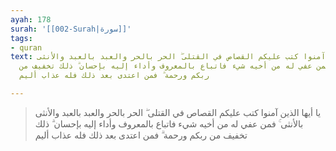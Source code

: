 ```yaml
---
ayah: 178
surah: '[[002-Surah|سورة]]'
tags:
- quran
text: يا أيها الذين آمنوا كتب عليكم القصاص في القتلى ۖ الحر بالحر والعبد بالعبد والأنثى
  بالأنثى ۚ فمن عفي له من أخيه شيء فاتباع بالمعروف وأداء إليه بإحسان ۗ ذلك تخفيف من
  ربكم ورحمة ۗ فمن اعتدى بعد ذلك فله عذاب أليم

---
```

> يا أيها الذين آمنوا كتب عليكم القصاص في القتلى ۖ الحر بالحر والعبد بالعبد والأنثى بالأنثى ۚ فمن عفي له من أخيه شيء فاتباع بالمعروف وأداء إليه بإحسان ۗ ذلك تخفيف من ربكم ورحمة ۗ فمن اعتدى بعد ذلك فله عذاب أليم
